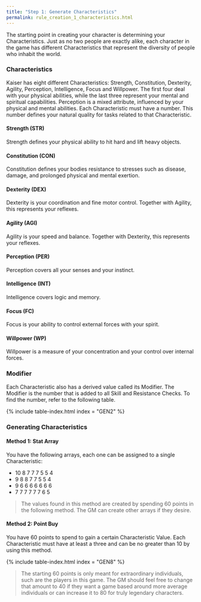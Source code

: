 ```yaml
---
title: "Step 1: Generate Characteristics"
permalink: rule_creation_1_characteristics.html
---
```


The starting point in creating your character is determining your Characteristics. Just as no two people are exactly alike, each character in the game has different Characteristics that represent the diversity of people who inhabit the world. 

### Characteristics
Kaiser has eight different Characteristics: Strength, Constitution, Dexterity, Agility, Perception, Intelligence, Focus and Willpower. The first four deal with your physical abilities, while the last three represent your mental and spiritual capabilities. Perception is a mixed attribute, influenced by your physical and mental abilities. Each Characteristic must have a number. This number defines your natural quality for tasks related to that Characteristic.

#### Strength (STR)
Strength defines your physical ability to hit hard and lift heavy objects.

#### Constitution (CON)
Constitution defines your bodies resistance to stresses such as disease, damage, and prolonged physical and mental exertion.

#### Dexterity (DEX)
Dexterity is your coordination and fine motor control. Together with Agility, this represents your reflexes. 

#### Agility (AGI)
Agility is your speed and balance. Together with Dexterity, this represents your reflexes. 

#### Perception (PER)
Perception covers all your senses and your instinct.

#### Intelligence (INT)
Intelligence covers logic and memory.

#### Focus (FC)
Focus is your ability to control external forces with your spirit.

#### Willpower (WP)
Willpower is a measure of your concentration and your control over internal forces.

### Modifier
Each Characteristic also has a derived value called its Modifier. The Modifier is the number that is added to all Skill and Resistance Checks. To find the number, refer to the following table.

{% include table-index.html index = "GEN2" %}

### Generating Characteristics

#### Method 1: Stat Array
You have the following arrays, each one can be assigned to a single Characteristic:
- 10 8 7 7 7 5 5 4
- 9 8 8 7 7 5 5 4
- 9 6 6 6 6 6 6 6
- 7 7 7 7 7 7 6 5

> The values found in this method are created by spending 60 points in the following method. The GM can create other arrays if they desire.

#### Method 2: Point Buy
You have 60 points to spend to gain a certain Characteristic Value. Each Characteristic must have at least a three and can be no greater than 10 by using this method. 

{% include table-index.html index = "GEN8" %}

> The starting 60 points is only meant for extraordinary individuals, such are the players in this game. The GM should feel free to change that amount to 40 if they want a game based around more average individuals or can increase it to 80 for truly legendary characters.